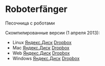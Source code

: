 Roboterfänger
=============

Песочница с роботами

Скомпилированные версии (1 апреля 2013):

* Linux [Яндекс.Диск](http://yadi.sk/d/nhfv5w8J3hes5) [Dropbox](https://www.dropbox.com/s/qu28lsleyhmf55i/Linux.zip)
* Mac [Яндекс.Диск](http://yadi.sk/d/lyM0BCh33hevL) [Dropbox](https://www.dropbox.com/s/4t1vpzde8e2ap35/Roboterfanger.app.zip)
* Web [Яндекс.Диск](http://yadi.sk/d/fiNVNQLq3hett) [Dropbox](https://www.dropbox.com/s/az22m0e1u7qw5ad/Web.zip)
* Windows [Яндекс.Диск](http://yadi.sk/d/zExhTu1Z3hezo) [Dropbox](https://www.dropbox.com/s/qqxpuebgkgejp4n/Windows.zip)
